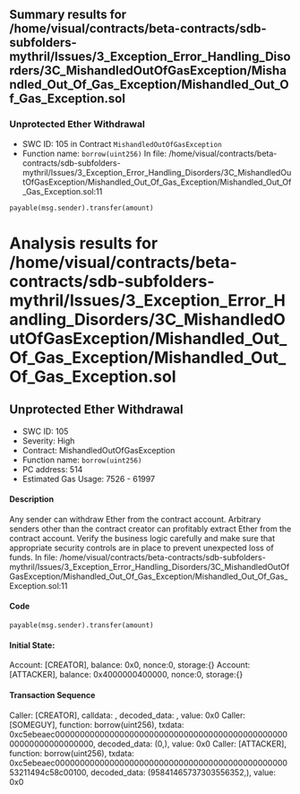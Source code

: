 ## Summary results for /home/visual/contracts/beta-contracts/sdb-subfolders-mythril/Issues/3_Exception_Error_Handling_Disorders/3C_MishandledOutOfGasException/Mishandled_Out_Of_Gas_Exception/Mishandled_Out_Of_Gas_Exception.sol
### Unprotected Ether Withdrawal
- SWC ID: 105 in Contract `MishandledOutOfGasException`
- Function name: `borrow(uint256)`
In file: /home/visual/contracts/beta-contracts/sdb-subfolders-mythril/Issues/3_Exception_Error_Handling_Disorders/3C_MishandledOutOfGasException/Mishandled_Out_Of_Gas_Exception/Mishandled_Out_Of_Gas_Exception.sol:11
```
payable(msg.sender).transfer(amount)
```
# Analysis results for /home/visual/contracts/beta-contracts/sdb-subfolders-mythril/Issues/3_Exception_Error_Handling_Disorders/3C_MishandledOutOfGasException/Mishandled_Out_Of_Gas_Exception/Mishandled_Out_Of_Gas_Exception.sol

## Unprotected Ether Withdrawal
- SWC ID: 105
- Severity: High
- Contract: MishandledOutOfGasException
- Function name: `borrow(uint256)`
- PC address: 514
- Estimated Gas Usage: 7526 - 61997

#### Description

Any sender can withdraw Ether from the contract account.
Arbitrary senders other than the contract creator can profitably extract Ether from the contract account. Verify the business logic carefully and make sure that appropriate security controls are in place to prevent unexpected loss of funds.
In file: /home/visual/contracts/beta-contracts/sdb-subfolders-mythril/Issues/3_Exception_Error_Handling_Disorders/3C_MishandledOutOfGasException/Mishandled_Out_Of_Gas_Exception/Mishandled_Out_Of_Gas_Exception.sol:11

#### Code

```
payable(msg.sender).transfer(amount)
```

#### Initial State:

Account: [CREATOR], balance: 0x0, nonce:0, storage:{}
Account: [ATTACKER], balance: 0x4000000400000, nonce:0, storage:{}

#### Transaction Sequence

Caller: [CREATOR], calldata: , decoded_data: , value: 0x0
Caller: [SOMEGUY], function: borrow(uint256), txdata: 0xc5ebeaec0000000000000000000000000000000000000000000000000000000000000000, decoded_data: (0,), value: 0x0
Caller: [ATTACKER], function: borrow(uint256), txdata: 0xc5ebeaec0000000000000000000000000000000000000000000000053211494c58c00100, decoded_data: (95841465737303556352,), value: 0x0


